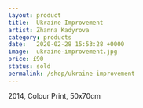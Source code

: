 ```yaml
---
layout: product
title:  Ukraine Improvement
artist: Zhanna Kadyrova
category: products
date:   2020-02-28 15:53:28 +0000
image:  ukraine-improvement.jpg
price: £90
status: sold
permalink: /shop/ukraine-improvement
---
```

2014, Colour Print, 50x70cm
